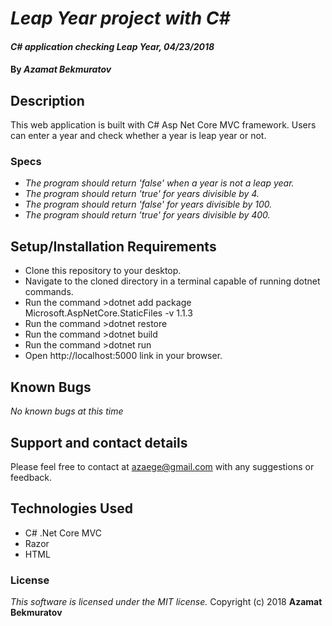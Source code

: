 # _Leap Year project with C#_

#### _C# application checking Leap Year, 04/23/2018_

#### By _**Azamat Bekmuratov**_

## Description
This web application is built with C# Asp Net Core MVC framework. Users can enter a year and check whether a year is leap year or not.

### Specs
* _The program should return 'false' when a year is not a leap year._
* _The program should return 'true' for years divisible by 4._
* _The program should return 'false' for years divisible by 100._
* _The program should return 'true' for years divisible by 400._

## Setup/Installation Requirements

* Clone this repository to your desktop.
* Navigate to the cloned directory in a terminal capable of running dotnet commands.
* Run the command >dotnet add package Microsoft.AspNetCore.StaticFiles -v 1.1.3
* Run the command >dotnet restore
* Run the command >dotnet build
* Run the command >dotnet run
* Open http://localhost:5000 link in your browser.

## Known Bugs

_No known bugs at this time_

## Support and contact details

Please feel free to contact at azaege@gmail.com with any suggestions or feedback.

## Technologies Used
* C# .Net Core MVC
* Razor
* HTML

### License

*This software is licensed under the MIT license.*
Copyright (c) 2018 **Azamat Bekmuratov**
